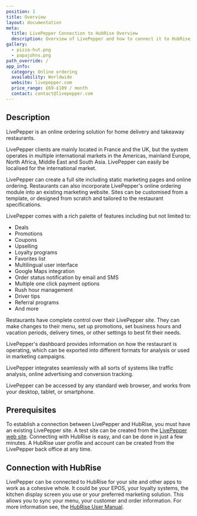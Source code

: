 ```yaml
---
position: 1
title: Overview
layout: documentation
meta:
  title: LivePepper Connection to HubRise Overview
  description: Overview of LivePepper and how to connect it to HubRise.
gallery:
  - pizza-hut.png
  - papajohns.png
path_override: /
app_info:
  category: Online ordering
  availability: Worldwide
  website: livepepper.com
  price_range: £69-£109 / month
  contact: contact@livepepper.com
---
```


## Description

LivePepper is an online ordering solution for home delivery and takeaway restaurants.

LivePepper clients are mainly located in France and the UK, but the system operates in multiple international markets in the Americas, mainland Europe, North Africa, Middle East and South Asia. LivePepper can easily be localised for the international market.

LivePepper can create a full site including static marketing pages and online ordering. Restaurants can also incorporate LivePepper's online ordering module into an existing marketing website. Sites can be customised from a template, or designed from scratch and tailored to the restaurant specifications.

LivePepper comes with a rich palette of features including but not limited to:

- Deals
- Promotions
- Coupons
- Upselling
- Loyalty programs
- Favorites list
- Multilingual user interface
- Google Maps integration
- Order status notification by email and SMS
- Multiple one click payment options
- Rush hour management
- Driver tips
- Referral programs
- And more

Restaurants have complete control over their LivePepper site. They can make changes to their menu, set up promotions, set business hours and vacation periods, delivery times, or other settings to best fit their needs.

LivePepper's dashboard provides information on how the restaurant is operating, which can be exported into different formats for analysis or used in marketing campaigns.

LivePepper integrates seamlessly with all sorts of systems like traffic analysis, online advertising and conversion tracking.

LivePepper can be accessed by any standard web browser, and works from your desktop, tablet, or smartphone.

## Prerequisites

To establish a connection between LivePepper and HubRise, you must have an existing LivePepper site. A test site can be created from the [LivePepper web site](https://www.livepepper.com). Connecting with HubRise is easy, and can be done in just a few minutes. A HubRise user profile and account can be created from the LivePepper back office at any time.

## Connection with HubRise

LivePepper can be connected to HubRise for your site and other apps to work as a cohesive whole. It could be your EPOS, your loyalty systems, the kitchen display screen you use or your preferred marketing solution. This allows you to sync your menu, your customer and order information. For more information see, the <a href="/apps/hubrise/">HubRise User Manual</a>.

